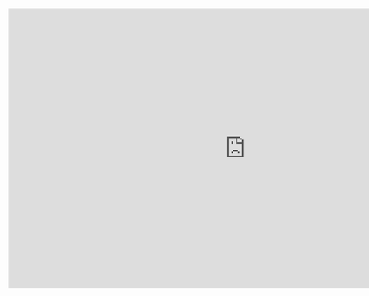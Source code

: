 <br>
<br>

<iframe src="https://docs.google.com/presentation/d/e/2PACX-1vTQCWI3f_1vEdEjCOgTYFBgWw_QQsTY_SrZ9xUKrAIBS16bXDcuH4Si4PseDdjyLrBTEzK3op-uOXo1/embed?start=true&loop=true&delayms=10000" frameborder="0" width="960" height="569" allowfullscreen="true" mozallowfullscreen="true" webkitallowfullscreen="true" style="display: block;margin: auto;"></iframe>

